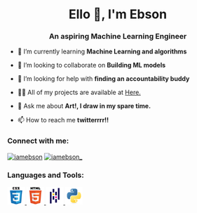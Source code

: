 <h1 align="center">Ello 👋, I'm Ebson</h1>
<h3 align="center">An aspiring Machine Learning Engineer</h3>

- 🌱 I’m currently learning **Machine Learning and algorithms**

- 👯 I’m looking to collaborate on **Building ML models**

- 🤝 I’m looking for help with **finding an accountability buddy**

- 👨‍💻 All of my projects are available at [Here.](Here.)

- 💬 Ask me about **Art!, I draw in my spare time.**

- 📫 How to reach me **twitterrrr!!**

<h3 align="left">Connect with me:</h3>
<p align="left">
<a href="https://twitter.com/iamebson" target="blank"><img align="center" src="https://raw.githubusercontent.com/rahuldkjain/github-profile-readme-generator/master/src/images/icons/Social/twitter.svg" alt="iamebson" height="30" width="40" /></a>
<a href="https://instagram.com/iamebson_" target="blank"><img align="center" src="https://raw.githubusercontent.com/rahuldkjain/github-profile-readme-generator/master/src/images/icons/Social/instagram.svg" alt="iamebson_" height="30" width="40" /></a>
</p>

<h3 align="left">Languages and Tools:</h3>
<p align="left"> <a href="https://www.w3schools.com/css/" target="_blank" rel="noreferrer"> <img src="https://raw.githubusercontent.com/devicons/devicon/master/icons/css3/css3-original-wordmark.svg" alt="css3" width="40" height="40"/> </a> <a href="https://www.w3.org/html/" target="_blank" rel="noreferrer"> <img src="https://raw.githubusercontent.com/devicons/devicon/master/icons/html5/html5-original-wordmark.svg" alt="html5" width="40" height="40"/> </a> <a href="https://pandas.pydata.org/" target="_blank" rel="noreferrer"> <img src="https://raw.githubusercontent.com/devicons/devicon/2ae2a900d2f041da66e950e4d48052658d850630/icons/pandas/pandas-original.svg" alt="pandas" width="40" height="40"/> </a> <a href="https://www.python.org" target="_blank" rel="noreferrer"> <img src="https://raw.githubusercontent.com/devicons/devicon/master/icons/python/python-original.svg" alt="python" width="40" height="40"/> </a> </p>
